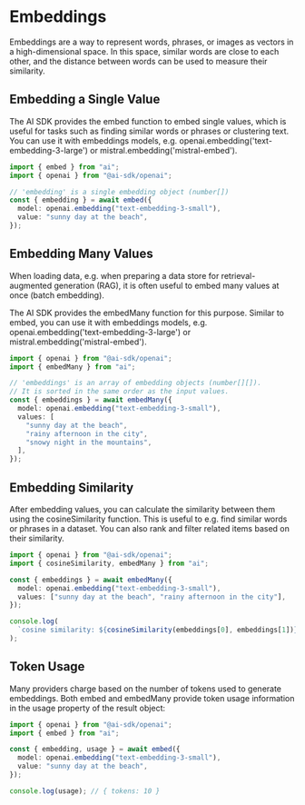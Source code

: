 # Embeddings

Embeddings are a way to represent words, phrases, or images as vectors in a high-dimensional space. In this space, similar words are close to each other, and the distance between words can be used to measure their similarity.

## Embedding a Single Value

The AI SDK provides the embed function to embed single values, which is useful for tasks such as finding similar words or phrases or clustering text. You can use it with embeddings models, e.g. openai.embedding('text-embedding-3-large') or mistral.embedding('mistral-embed').

```ts
import { embed } from "ai";
import { openai } from "@ai-sdk/openai";

// 'embedding' is a single embedding object (number[])
const { embedding } = await embed({
  model: openai.embedding("text-embedding-3-small"),
  value: "sunny day at the beach",
});
```

## Embedding Many Values

When loading data, e.g. when preparing a data store for retrieval-augmented generation (RAG), it is often useful to embed many values at once (batch embedding).

The AI SDK provides the embedMany function for this purpose. Similar to embed, you can use it with embeddings models, e.g. openai.embedding('text-embedding-3-large') or mistral.embedding('mistral-embed').

```ts
import { openai } from "@ai-sdk/openai";
import { embedMany } from "ai";

// 'embeddings' is an array of embedding objects (number[][]).
// It is sorted in the same order as the input values.
const { embeddings } = await embedMany({
  model: openai.embedding("text-embedding-3-small"),
  values: [
    "sunny day at the beach",
    "rainy afternoon in the city",
    "snowy night in the mountains",
  ],
});
```

## Embedding Similarity

After embedding values, you can calculate the similarity between them using the cosineSimilarity function. This is useful to e.g. find similar words or phrases in a dataset. You can also rank and filter related items based on their similarity.

```ts
import { openai } from "@ai-sdk/openai";
import { cosineSimilarity, embedMany } from "ai";

const { embeddings } = await embedMany({
  model: openai.embedding("text-embedding-3-small"),
  values: ["sunny day at the beach", "rainy afternoon in the city"],
});

console.log(
  `cosine similarity: ${cosineSimilarity(embeddings[0], embeddings[1])}`
);
```

## Token Usage

Many providers charge based on the number of tokens used to generate embeddings. Both embed and embedMany provide token usage information in the usage property of the result object:

```ts
import { openai } from "@ai-sdk/openai";
import { embed } from "ai";

const { embedding, usage } = await embed({
  model: openai.embedding("text-embedding-3-small"),
  value: "sunny day at the beach",
});

console.log(usage); // { tokens: 10 }
```
